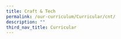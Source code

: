 ```yaml
---
title: Craft & Tech
permalink: /our-curriculum/Curricular/cnt/
description: ""
third_nav_title: Curricular
---
```

